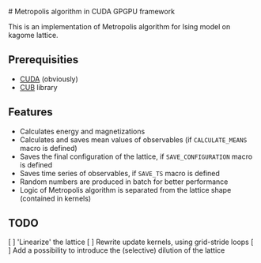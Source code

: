 # Metropolis algorithm in CUDA GPGPU framework 

This is an implementation of Metropolis algorithm for Ising model on kagome lattice. 

## Prerequisities 
 
 * [CUDA](https://developer.nvidia.com/cuda-downloads) (obviously)
 * [CUB](https://nvlabs.github.io/cub/) library

## Features
 
 * Calculates energy and magnetizations
 * Calculates and saves mean values of observables (if `CALCULATE_MEANS` macro is defined)
 * Saves the final configuration of the lattice, if `SAVE_CONFIGURATION` macro is defined
 * Saves time series of observables, if `SAVE_TS` macro is defined
 * Random numbers are produced in batch for better performance
 * Logic of Metropolis algorithm is separated from the lattice shape (contained in kernels) 

## TODO

 [ ] 'Linearize' the lattice
 [ ] Rewrite update kernels, using grid-stride loops
 [ ] Add a possibility to introduce the (selective) dilution of the lattice
